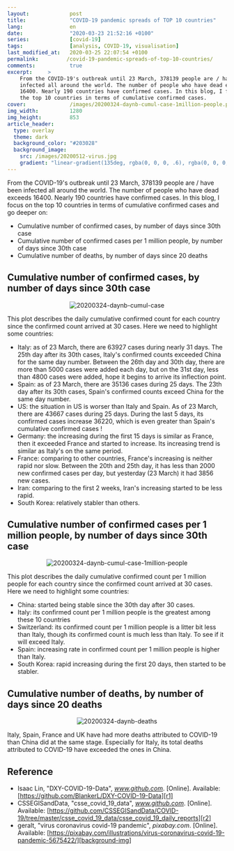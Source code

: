 ```yaml
---
layout:             post
title:              "COVID-19 pandemic spreads of TOP 10 countries"
lang:               en
date:               "2020-03-23 21:52:16 +0100"
series:             [covid-19]
tags:               [analysis, COVID-19, visualisation]
last_modified_at:   2020-03-25 22:07:54 +0100
permalink:         /covid-19-pandemic-spreads-of-top-10-countries/
comments:           true
excerpt:     >
    From the COVID-19's outbreak until 23 March, 378139 people are / have been
    infected all around the world. The number of people who have dead exceeds
    16400. Nearly 190 countries have confirmed cases. In this blog, I focus on
    the top 10 countries in terms of cumulative confirmed cases.
cover:              /images/20200324-daynb-cumul-case-1million-people.png
img_width:          1280
img_height:         853
article_header:
  type: overlay
  theme: dark
  background_color: "#203028"
  background_image:
    src: /images/20200512-virus.jpg
    gradient: "linear-gradient(135deg, rgba(0, 0, 0, .6), rgba(0, 0, 0, .4))"
---
```


From the COVID-19's outbreak until 23 March, 378139 people are / have been
infected all around the world. The number of people who have dead exceeds 16400.
Nearly 190 countries have confirmed cases. In this blog, I focus on the top 10
countries in terms of cumulative confirmed cases and go deeper on:
- Cumulative number of confirmed cases, by number of days since 30th case
- Cumulative number of confirmed cases per 1 million people, by number of days since 30th case
- Cumulative number of deaths, by number of days since 20 deaths

## Cumulative number of confirmed cases, by number of days since 30th case

<p align="center">
  <img alt="20200324-daynb-cumul-case"
  src="{{ site.baseurl }}/images/20200324-daynb-cumul-case.png"/>
</p>

This plot describes the daily cumulative confirmed count for each country since
the confirmed count arrived at 30 cases. Here we need to highlight some countries:

- Italy: as of 23 March, there are 63927 cases during nearly 31 days. The 25th
day after its 30th cases, Italy's confirmed counts exceeded China for the same
day number. Between the 26th day and 30th day, there are more than 5000 cases
were added each day, but on the 31st day, less than 4800 cases were added, hope
it begins to arrive its inflection point.
- Spain: as of 23 March, there are 35136 cases during 25 days. The 23th day
after its 30th cases, Spain's confirmed counts exceed China for the same day number.
- US: the situation in US is worser than Italy and Spain. As of 23 March, there
are 43667 cases during 25 days. During the last 5 days, its confirmed cases
increase 36220, which is even greater than Spain's cumulative confirmed cases !
- Germany: the increasing during the first 15 days is similar as France, then it
exceeded France and started to increase. Its increasing trend is similar as
Italy's on the same period.
- France: comparing to other countries, France's increasing is neither rapid nor
slow. Between the 20th and 25th day, it has less than 2000 new confirmed cases
per day, but yesterday (23 March) it had 3856 new cases.
- Iran: comparing to the first 2 weeks, Iran's increasing started to be less rapid.
- South Korea: relatively stabler than others.

## Cumulative number of confirmed cases per 1 million people, by number of days since 30th case

<p align="center">
  <img alt="20200324-daynb-cumul-case-1million-people"
  src="{{ site.baseurl }}/images/20200324-daynb-cumul-case-1million-people.png"/>
</p>

This plot describes the daily cumulative confirmed count per 1 million people
for each country since the confirmed count arrived at 30 cases. Here we need to
highlight some countries:
- China: started being stable since the 30th day after 30 cases.
- Italy: its confirmed count per 1 million people is the greatest among these 10 countries
- Switzerland: its confirmed count per 1 million people is a litter bit less
than Italy, though its confirmed count is much less than Italy. To see if it
will exceed Italy.
- Spain: increasing rate in confirmed count per 1 million people is higher than Italy.
- South Korea: rapid increasing during the first 20 days, then started to be stabler.

## Cumulative number of deaths, by number of days since 20 deaths

<p align="center">
  <img alt="20200324-daynb-deaths"
  src="{{ site.baseurl }}/images/20200324-daynb-deaths.png"/>
</p>

Italy, Spain, France and UK have had more deaths attributed to COVID-19 than
China did at the same stage. Especially for Italy, its total deaths attributed
to COVID-19 have exceeded the ones in China.

## Reference
- Isaac Lin, "DXY-COVID-19-Data", _www.github.com_. [Online]. Available: [https://github.com/BlankerL/DXY-COVID-19-Data][r1]
- CSSEGISandData, "csse_covid_19_data", _www.github.com_. [Online]. Available: [https://github.com/CSSEGISandData/COVID-19/tree/master/csse_covid_19_data/csse_covid_19_daily_reports][r2]
- geralt, "virus coronavirus covid-19 pandemic", _pixabay.com_. [Online]. Available: [https://pixabay.com/illustrations/virus-coronavirus-covid-19-pandemic-5675422/][background-img]

[r1]: https://github.com/BlankerL/DXY-COVID-19-Data
[r2]: https://github.com/CSSEGISandData/COVID-19/tree/master/csse_covid_19_data/csse_covid_19_daily_reports
[background-img]: https://pixabay.com/illustrations/virus-coronavirus-covid-19-pandemic-5675422/
